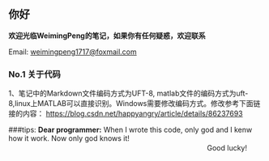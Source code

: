 ## 你好
__欢迎光临WeimingPeng的笔记，如果你有任何疑惑，欢迎联系__  

Email: weimingpeng1717@foxmail.com

### No.1 关于代码
1、笔记中的Markdown文件编码方式为UFT-8, matlab文件的编码方式为uft-8,linux上MATLAB可以直接识别。Windows需要修改编码方式。修改参考下面链接的内容：
https://blog.csdn.net/happyangry/article/details/86237693


###tips:
__Dear programmer:__
When I wrote this code, only god and I kenw how it work. Now only god knows it!
　　　　　　　　　　　　　　　　　　　　　　　　　　　　Good lucky!

